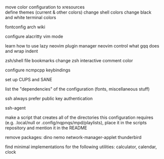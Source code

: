 move color configuration to xresources    
    define themes (current & other colors)
    change shell colors
        change black and white terminal colors

fontconfig arch wiki

configure alacritty vim mode

learn how to use lazy neovim plugin manager
neovim control what gqq does and wrap indent

zsh/shell file bookmarks
change zsh interactive comment color

configure ncmpcpp keybindings

set up CUPS and SANE

list the "dependencies" of the configuration (fonts, miscellaneous stuff)

ssh always prefer public key authentication

ssh-agent

make a script that creates all of the directories this configuration requires (e.g. .local/null or .config/nqpnqs/mpd/playlists), place it in the scripts repository and mention it in the README

remove packages: dino nemo network-manager-applet thunderbird

find minimal implementations for the following utilities: calculator, calendar, clock
